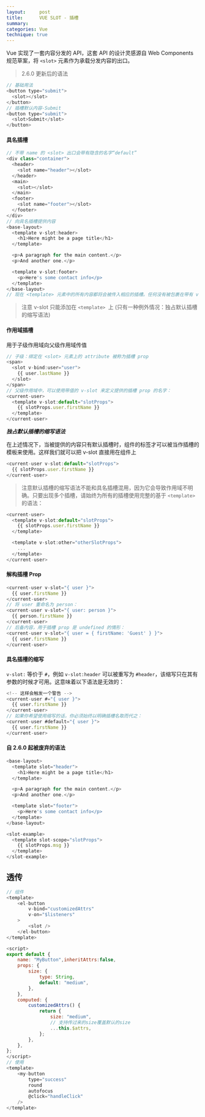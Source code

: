 ```yaml
---
layout:     post
title:      VUE SLOT - 插槽
summary:
categories: Vue
technique: true
---
```


Vue 实现了一套内容分发的 API，这套 API 的设计灵感源自 Web Components 规范草案，将 `<slot>` 元素作为承载分发内容的出口。

> 2.6.0 更新后的语法

```javascript
// 基础用法
<button type="submit">
  <slot></slot>
</button>
// 插槽默认内容-Submit
<button type="submit">
  <slot>Submit</slot>
</button>

```

#### 具名插槽

```javascript
// 不带 name 的 <slot> 出口会带有隐含的名字“default”
<div class="container">
  <header>
    <slot name="header"></slot>
  </header>
  <main>
    <slot></slot>
  </main>
  <footer>
    <slot name="footer"></slot>
  </footer>
</div>
// 向具名插槽提供内容
<base-layout>
  <template v-slot:header>
    <h1>Here might be a page title</h1>
  </template>

  <p>A paragraph for the main content.</p>
  <p>And another one.</p>

  <template v-slot:footer>
    <p>Here's some contact info</p>
  </template>
</base-layout>
// 现在 <template> 元素中的所有内容都将会被传入相应的插槽。任何没有被包裹在带有 v-slot 的 <template> 中的内容都会被视为默认插槽的内容
```

> 注意 v-slot 只能添加在 `<template> `上 (只有一种例外情况：独占默认插槽的缩写语法)

#### 作用域插槽

用于子级作用域向父级作用域传值

```javascript
// 子级：绑定在 <slot> 元素上的 attribute 被称为插槽 prop
<span>
  <slot v-bind:user="user">
    {{ user.lastName }}
  </slot>
</span>
// 父级作用域中，可以使用带值的 v-slot 来定义提供的插槽 prop 的名字：
<current-user>
  <template v-slot:default="slotProps">
    {{ slotProps.user.firstName }}
  </template>
</current-user>
```

***独占默认插槽的缩写语法***

在上述情况下，当被提供的内容只有默认插槽时，组件的标签才可以被当作插槽的模板来使用。这样我们就可以把 v-slot 直接用在组件上

```javascript
<current-user v-slot:default="slotProps">
  {{ slotProps.user.firstName }}
</current-user>
```

> 注意默认插槽的缩写语法不能和具名插槽混用，因为它会导致作用域不明确。只要出现多个插槽，请始终为所有的插槽使用完整的基于 `<template>` 的语法：

```javascript
<current-user>
  <template v-slot:default="slotProps">
    {{ slotProps.user.firstName }}
  </template>

  <template v-slot:other="otherSlotProps">
    ...
  </template>
</current-user>
```

#### 解构插槽 Prop

```javascript
<current-user v-slot="{ user }">
  {{ user.firstName }}
</current-user>
// 将 user 重命名为 person：
<current-user v-slot="{ user: person }">
  {{ person.firstName }}
</current-user>
// 后备内容，用于插槽 prop 是 undefined 的情形：
<current-user v-slot="{ user = { firstName: 'Guest' } }">
  {{ user.firstName }}
</current-user>
```

#### 具名插槽的缩写

`v-slot:` 等价于 `#`，例如 `v-slot:header` 可以被重写为 `#header`，该缩写只在其有参数的时候才可用。这意味着以下语法是无效的：

```javascript
<!-- 这样会触发一个警告 -->
<current-user #="{ user }">
  {{ user.firstName }}
</current-user>
// 如果你希望使用缩写的话，你必须始终以明确插槽名取而代之：
<current-user #default="{ user }">
  {{ user.firstName }}
</current-user>
```


#### 自 2.6.0 起被废弃的语法

```javascript
<base-layout>
  <template slot="header">
    <h1>Here might be a page title</h1>
  </template>

  <p>A paragraph for the main content.</p>
  <p>And another one.</p>

  <template slot="footer">
    <p>Here's some contact info</p>
  </template>
</base-layout>

<slot-example>
  <template slot-scope="slotProps">
    {{ slotProps.msg }}
  </template>
</slot-example>
```




## 透传

```javascript
// 组件
<template>
    <el-button
        v-bind="customizedAttrs"
        v-on="$listeners"
    >
        <slot />
    </el-button>
</template>

<script>
export default {
    name: "MyButton",inheritAttrs:false,
    props: {
        size: {
            type: String,
            default: "medium",
        },
    },
    computed: {
        customizedAttrs() {
            return {
                size: "medium",
                // 支持传过来的size覆盖默认的size
                ...this.$attrs,
            };
        },
    },
};
</script>
// 使用
<template>
    <my-button
        type="success"
        round
        autofocus
        @click="handleClick"
    />
</template>
```
